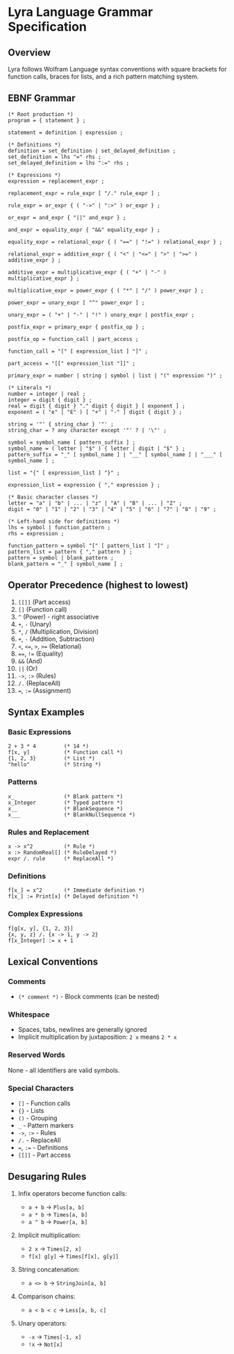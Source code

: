 # Lyra Language Grammar Specification

## Overview
Lyra follows Wolfram Language syntax conventions with square brackets for function calls, braces for lists, and a rich pattern matching system.

## EBNF Grammar

```ebnf
(* Root production *)
program = { statement } ;

statement = definition | expression ;

(* Definitions *)
definition = set_definition | set_delayed_definition ;
set_definition = lhs "=" rhs ;
set_delayed_definition = lhs ":=" rhs ;

(* Expressions *)
expression = replacement_expr ;

replacement_expr = rule_expr [ "/." rule_expr ] ;

rule_expr = or_expr { ( "->" | ":>" ) or_expr } ;

or_expr = and_expr { "||" and_expr } ;

and_expr = equality_expr { "&&" equality_expr } ;

equality_expr = relational_expr { ( "==" | "!=" ) relational_expr } ;

relational_expr = additive_expr { ( "<" | "<=" | ">" | ">=" ) additive_expr } ;

additive_expr = multiplicative_expr { ( "+" | "-" ) multiplicative_expr } ;

multiplicative_expr = power_expr { ( "*" | "/" ) power_expr } ;

power_expr = unary_expr [ "^" power_expr ] ;

unary_expr = ( "+" | "-" | "!" ) unary_expr | postfix_expr ;

postfix_expr = primary_expr { postfix_op } ;

postfix_op = function_call | part_access ;

function_call = "[" [ expression_list ] "]" ;

part_access = "[[" expression_list "]]" ;

primary_expr = number | string | symbol | list | "(" expression ")" ;

(* Literals *)
number = integer | real ;
integer = digit { digit } ;
real = digit { digit } "." digit { digit } [ exponent ] ;
exponent = ( "e" | "E" ) [ "+" | "-" ] digit { digit } ;

string = '"' { string_char } '"' ;
string_char = ? any character except '"' ? | '\"' ;

symbol = symbol_name [ pattern_suffix ] ;
symbol_name = ( letter | "$" ) { letter | digit | "$" } ;
pattern_suffix = "_" [ symbol_name ] | "__" [ symbol_name ] | "___" [ symbol_name ] ;

list = "{" [ expression_list ] "}" ;

expression_list = expression { "," expression } ;

(* Basic character classes *)
letter = "a" | "b" | ... | "z" | "A" | "B" | ... | "Z" ;
digit = "0" | "1" | "2" | "3" | "4" | "5" | "6" | "7" | "8" | "9" ;

(* Left-hand side for definitions *)
lhs = symbol | function_pattern ;
rhs = expression ;

function_pattern = symbol "[" [ pattern_list ] "]" ;
pattern_list = pattern { "," pattern } ;
pattern = symbol | blank_pattern ;
blank_pattern = "_" [ symbol_name ] ;
```

## Operator Precedence (highest to lowest)

1. `[[]]` (Part access)
2. `[]` (Function call)
3. `^` (Power) - right associative
4. `+`, `-` (Unary)
5. `*`, `/` (Multiplication, Division)
6. `+`, `-` (Addition, Subtraction)
7. `<`, `<=`, `>`, `>=` (Relational)
8. `==`, `!=` (Equality)
9. `&&` (And)
10. `||` (Or)
11. `->`, `:>` (Rules)
12. `/.` (ReplaceAll)
13. `=`, `:=` (Assignment)

## Syntax Examples

### Basic Expressions
```
2 + 3 * 4         (* 14 *)
f[x, y]           (* Function call *)
{1, 2, 3}         (* List *)
"hello"           (* String *)
```

### Patterns
```
x_                (* Blank pattern *)
x_Integer         (* Typed pattern *)
x__               (* BlankSequence *)
x___              (* BlankNullSequence *)
```

### Rules and Replacement
```
x -> x^2          (* Rule *)
x :> RandomReal[] (* RuleDelayed *)
expr /. rule      (* ReplaceAll *)
```

### Definitions
```
f[x_] = x^2       (* Immediate definition *)
f[x_] := Print[x] (* Delayed definition *)
```

### Complex Expressions
```
f[g[x, y], {1, 2, 3}]
{x, y, z} /. {x -> 1, y -> 2}
f[x_Integer] := x + 1
```

## Lexical Conventions

### Comments
- `(* comment *)` - Block comments (can be nested)

### Whitespace
- Spaces, tabs, newlines are generally ignored
- Implicit multiplication by juxtaposition: `2 x` means `2 * x`

### Reserved Words
None - all identifiers are valid symbols.

### Special Characters
- `[]` - Function calls
- `{}` - Lists
- `()` - Grouping
- `_` - Pattern markers
- `->`, `:>` - Rules
- `/.` - ReplaceAll
- `=`, `:=` - Definitions
- `[[]]` - Part access

## Desugaring Rules

1. Infix operators become function calls:
   - `a + b` → `Plus[a, b]`
   - `a * b` → `Times[a, b]`
   - `a ^ b` → `Power[a, b]`

2. Implicit multiplication:
   - `2 x` → `Times[2, x]`
   - `f[x] g[y]` → `Times[f[x], g[y]]`

3. String concatenation:
   - `a <> b` → `StringJoin[a, b]`

4. Comparison chains:
   - `a < b < c` → `Less[a, b, c]`

5. Unary operators:
   - `-x` → `Times[-1, x]`
   - `!x` → `Not[x]`
